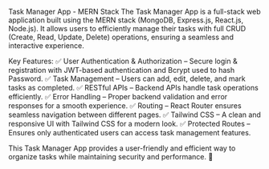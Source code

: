 Task Manager App - MERN Stack The Task Manager App is a full-stack web application built using the MERN stack (MongoDB, Express.js, React.js, Node.js). It allows users to efficiently manage their tasks with full CRUD (Create, Read, Update, Delete) operations, ensuring a seamless and interactive experience.

Key Features:
✅ User Authentication & Authorization – Secure login & registration with JWT-based authentication and Bcrypt used to hash Password. 
✅ Task Management – Users can add, edit, delete, and mark tasks as completed. 
✅ RESTful APIs – Backend APIs handle task operations efficiently. 
✅ Error Handling – Proper backend validation and error responses for a smooth experience. 
✅ Routing – React Router ensures seamless navigation between different pages. 
✅ Tailwind CSS – A clean and responsive UI with Tailwind CSS for a modern look. 
✅ Protected Routes – Ensures only authenticated users can access task management features.

This Task Manager App provides a user-friendly and efficient way to organize tasks while maintaining security and performance. 🚀

